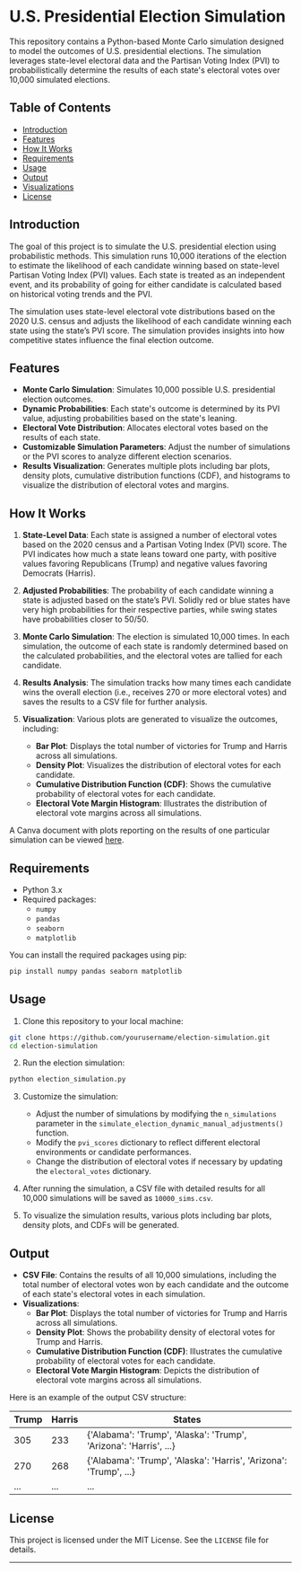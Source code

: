 # U.S. Presidential Election Simulation

This repository contains a Python-based Monte Carlo simulation designed to model the outcomes of U.S. presidential elections. The simulation leverages state-level electoral data and the Partisan Voting Index (PVI) to probabilistically determine the results of each state's electoral votes over 10,000 simulated elections.

## Table of Contents

- [Introduction](#introduction)
- [Features](#features)
- [How It Works](#how-it-works)
- [Requirements](#requirements)
- [Usage](#usage)
- [Output](#output)
- [Visualizations](#visualizations)
- [License](#license)

## Introduction

The goal of this project is to simulate the U.S. presidential election using probabilistic methods. This simulation runs 10,000 iterations of the election to estimate the likelihood of each candidate winning based on state-level Partisan Voting Index (PVI) values. Each state is treated as an independent event, and its probability of going for either candidate is calculated based on historical voting trends and the PVI.

The simulation uses state-level electoral vote distributions based on the 2020 U.S. census and adjusts the likelihood of each candidate winning each state using the state’s PVI score. The simulation provides insights into how competitive states influence the final election outcome.

## Features

- **Monte Carlo Simulation**: Simulates 10,000 possible U.S. presidential election outcomes.
- **Dynamic Probabilities**: Each state's outcome is determined by its PVI value, adjusting probabilities based on the state's leaning.
- **Electoral Vote Distribution**: Allocates electoral votes based on the results of each state.
- **Customizable Simulation Parameters**: Adjust the number of simulations or the PVI scores to analyze different election scenarios.
- **Results Visualization**: Generates multiple plots including bar plots, density plots, cumulative distribution functions (CDF), and histograms to visualize the distribution of electoral votes and margins.

## How It Works

1. **State-Level Data**: Each state is assigned a number of electoral votes based on the 2020 census and a Partisan Voting Index (PVI) score. The PVI indicates how much a state leans toward one party, with positive values favoring Republicans (Trump) and negative values favoring Democrats (Harris).

2. **Adjusted Probabilities**: The probability of each candidate winning a state is adjusted based on the state’s PVI. Solidly red or blue states have very high probabilities for their respective parties, while swing states have probabilities closer to 50/50.

3. **Monte Carlo Simulation**: The election is simulated 10,000 times. In each simulation, the outcome of each state is randomly determined based on the calculated probabilities, and the electoral votes are tallied for each candidate.

4. **Results Analysis**: The simulation tracks how many times each candidate wins the overall election (i.e., receives 270 or more electoral votes) and saves the results to a CSV file for further analysis.

5. **Visualization**: Various plots are generated to visualize the outcomes, including:
    - **Bar Plot**: Displays the total number of victories for Trump and Harris across all simulations.
    - **Density Plot**: Visualizes the distribution of electoral votes for each candidate.
    - **Cumulative Distribution Function (CDF)**: Shows the cumulative probability of electoral votes for each candidate.
    - **Electoral Vote Margin Histogram**: Illustrates the distribution of electoral vote margins across all simulations.

A Canva document with plots reporting on the results of one particular simulation can be viewed [here](https://www.canva.com/design/DAGPK3WzI70/VorPrV2s0f3tfbWqSRX-yQ/edit?utm_content=DAGPK3WzI70&utm_campaign=designshare&utm_medium=link2&utm_source=sharebutton).

## Requirements

- Python 3.x
- Required packages:
  - `numpy`
  - `pandas`
  - `seaborn`
  - `matplotlib`

You can install the required packages using pip:

```bash
pip install numpy pandas seaborn matplotlib
```

## Usage

1. Clone this repository to your local machine:

```bash
git clone https://github.com/yourusername/election-simulation.git
cd election-simulation
```

2. Run the election simulation:

```bash
python election_simulation.py
```

3. Customize the simulation:
   - Adjust the number of simulations by modifying the `n_simulations` parameter in the `simulate_election_dynamic_manual_adjustments()` function.
   - Modify the `pvi_scores` dictionary to reflect different electoral environments or candidate performances.
   - Change the distribution of electoral votes if necessary by updating the `electoral_votes` dictionary.

4. After running the simulation, a CSV file with detailed results for all 10,000 simulations will be saved as `10000_sims.csv`.

5. To visualize the simulation results, various plots including bar plots, density plots, and CDFs will be generated.

## Output

- **CSV File**: Contains the results of all 10,000 simulations, including the total number of electoral votes won by each candidate and the outcome of each state's electoral votes in each simulation.
- **Visualizations**: 
  - **Bar Plot**: Displays the total number of victories for Trump and Harris across all simulations.
  - **Density Plot**: Shows the probability density of electoral votes for Trump and Harris.
  - **Cumulative Distribution Function (CDF)**: Illustrates the cumulative probability of electoral votes for each candidate.
  - **Electoral Vote Margin Histogram**: Depicts the distribution of electoral vote margins across all simulations.

Here is an example of the output CSV structure:

| Trump | Harris | States                                                                 |
|-------|--------|------------------------------------------------------------------------|
| 305   | 233    | {'Alabama': 'Trump', 'Alaska': 'Trump', 'Arizona': 'Harris', ...}      |
| 270   | 268    | {'Alabama': 'Trump', 'Alaska': 'Harris', 'Arizona': 'Trump', ...}      |
| ...   | ...    | ...                                                                    |

## License

This project is licensed under the MIT License. See the `LICENSE` file for details.

---
